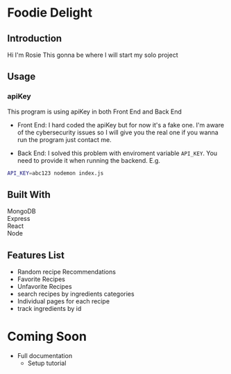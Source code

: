 # Foodie Delight 

## Introduction

Hi I'm Rosie
This gonna be where I will start my solo project

## Usage

### apiKey

This program is using apiKey in both Front End and Back End

- Front End: I hard coded the apiKey but for now it's a fake one. I'm aware of the cybersecurity issues so I will give you the real one if you wanna run the program just contact me.

- Back End: I solved this problem with enviroment variable `API_KEY`. You need to provide it when running the backend. E.g.

```bash
API_KEY=abc123 nodemon index.js
```
## Built With

MongoDB<br>
Express<br>
React<br>
Node<br>

## Features List

- Random recipe Recommendations
- Favorite Recipes
- Unfavorite Recipes
- search recipes by ingredients categories
- Individual pages for each recipe
- track ingredients by id

# Coming Soon

- Full documentation
  - Setup tutorial



